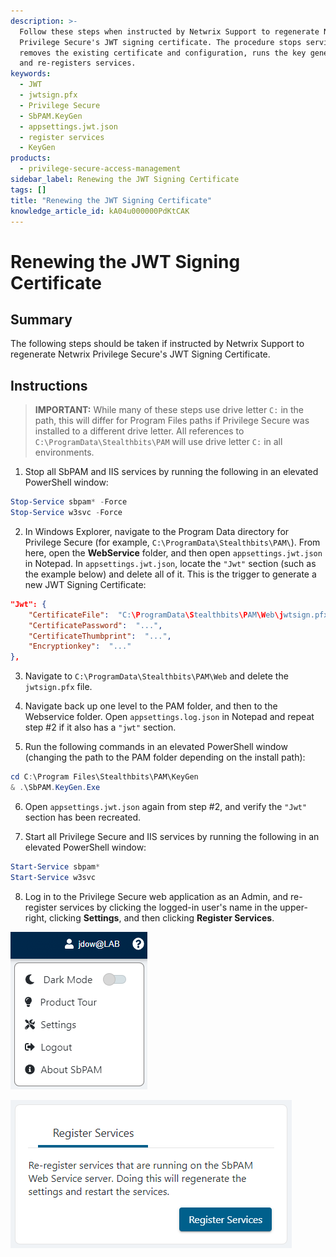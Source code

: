 ```yaml
---
description: >-
  Follow these steps when instructed by Netwrix Support to regenerate Netwrix
  Privilege Secure's JWT signing certificate. The procedure stops services,
  removes the existing certificate and configuration, runs the key generator,
  and re-registers services.
keywords:
  - JWT
  - jwtsign.pfx
  - Privilege Secure
  - SbPAM.KeyGen
  - appsettings.jwt.json
  - register services
  - KeyGen
products:
  - privilege-secure-access-management
sidebar_label: Renewing the JWT Signing Certificate
tags: []
title: "Renewing the JWT Signing Certificate"
knowledge_article_id: kA04u000000PdKtCAK
---
```


# Renewing the JWT Signing Certificate

## Summary

The following steps should be taken if instructed by Netwrix Support to regenerate Netwrix Privilege Secure's JWT Signing Certificate.

## Instructions

> **IMPORTANT:** While many of these steps use drive letter `C:` in the path, this will differ for Program Files paths if Privilege Secure was installed to a different drive letter. All references to `C:\ProgramData\Stealthbits\PAM` will use drive letter `C:` in all environments.

1. Stop all SbPAM and IIS services by running the following in an elevated PowerShell window:

```powershell
Stop-Service sbpam* -Force
Stop-Service w3svc -Force
```

2. In Windows Explorer, navigate to the Program Data directory for Privilege Secure (for example, `C:\ProgramData\Stealthbits\PAM\`). From here, open the **WebService** folder, and then open `appsettings.jwt.json` in Notepad. In `appsettings.jwt.json`, locate the `"Jwt"` section (such as the example below) and delete all of it. This is the trigger to generate a new JWT Signing Certificate:

```json
"Jwt": {
    "CertificateFile":  "C:\ProgramData\Stealthbits\PAM\Web\jwtsign.pfx",
    "CertificatePassword":  "...",
    "CertificateThumbprint":  "...",
    "Encryptionkey":  "..."
},
```

3. Navigate to `C:\ProgramData\Stealthbits\PAM\Web` and delete the `jwtsign.pfx` file.

4. Navigate back up one level to the PAM folder, and then to the Webservice folder. Open `appsettings.log.json` in Notepad and repeat step #2 if it also has a `"jwt"` section.

5. Run the following commands in an elevated PowerShell window (changing the path to the PAM folder depending on the install path):

```powershell
cd C:\Program Files\Stealthbits\PAM\KeyGen
& .\SbPAM.KeyGen.Exe
```

6. Open `appsettings.jwt.json` again from step #2, and verify the `"Jwt"` section has been recreated.

7. Start all Privilege Secure and IIS services by running the following in an elevated PowerShell window:

```powershell
Start-Service sbpam*
Start-Service w3svc
```

8. Log in to the Privilege Secure web application as an Admin, and re-register services by clicking the logged-in user's name in the upper-right, clicking **Settings**, and then clicking **Register Services**.

![The SbPAM web application interface's user settings menu dropdown.](images/ka04u000000wvts_0EM4u000004bjDZ.png)

![The SbPAM web application interface's settings page, displaying the Register Services button.](images/ka04u000000wvts_0EM4u000004bjDe.png)
